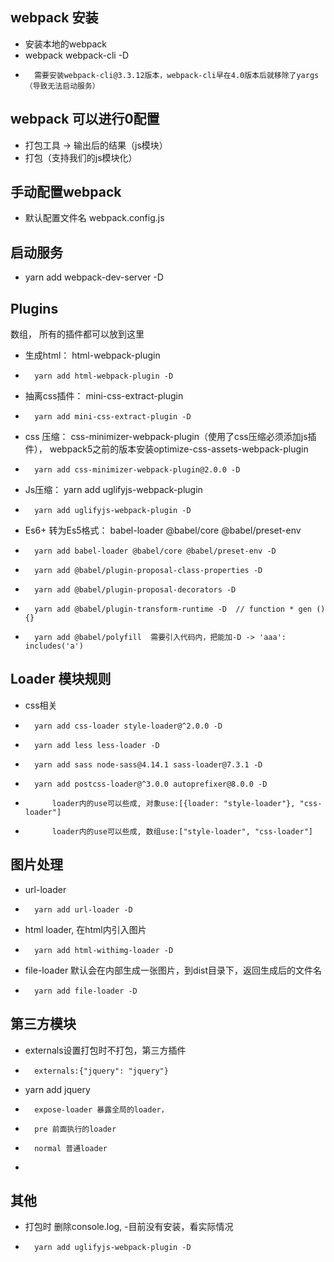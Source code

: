 ## webpack 安装
-   安装本地的webpack
-   webpack webpack-cli -D
-       需要安装webpack-cli@3.3.12版本，webpack-cli早在4.0版本后就移除了yargs（导致无法启动服务）

## webpack 可以进行0配置
-   打包工具 -> 输出后的结果（js模块）
-   打包（支持我们的js模块化）

## 手动配置webpack
-   默认配置文件名 webpack.config.js

##  启动服务
-   yarn add webpack-dev-server -D

## Plugins
数组， 所有的插件都可以放到这里
-   生成html： html-webpack-plugin
-       yarn add html-webpack-plugin -D
-   抽离css插件： mini-css-extract-plugin
-       yarn add mini-css-extract-plugin -D
-   css 压缩： css-minimizer-webpack-plugin（使用了css压缩必须添加js插件）， webpack5之前的版本安装optimize-css-assets-webpack-plugin
-       yarn add css-minimizer-webpack-plugin@2.0.0 -D
-   Js压缩： yarn add uglifyjs-webpack-plugin
-       yarn add uglifyjs-webpack-plugin -D
-   Es6+ 转为Es5格式： babel-loader @babel/core @babel/preset-env
-       yarn add babel-loader @babel/core @babel/preset-env -D
-       yarn add @babel/plugin-proposal-class-properties -D
-       yarn add @babel/plugin-proposal-decorators -D
-       yarn add @babel/plugin-transform-runtime -D  // function * gen () {}
-       yarn add @babel/polyfill  需要引入代码内，把能加-D -> 'aaa': includes('a')

## Loader 模块规则
-   css相关
-       yarn add css-loader style-loader@^2.0.0 -D
-       yarn add less less-loader -D
-       yarn add sass node-sass@4.14.1 sass-loader@7.3.1 -D
-       yarn add postcss-loader@^3.0.0 autoprefixer@8.0.0 -D
-           loader内的use可以些成, 对象use:[{loader: "style-loader"}, "css-loader"]
-           loader内的use可以些成, 数组use:["style-loader", "css-loader"] 

## 图片处理 
-   url-loader
-       yarn add url-loader -D
-   html loader, 在html内引入图片
-       yarn add html-withimg-loader -D
-   file-loader 默认会在内部生成一张图片，到dist目录下，返回生成后的文件名
-       yarn add file-loader -D

## 第三方模块
-   externals设置打包时不打包，第三方插件
-       externals:{"jquery": "jquery"}
-   yarn add jquery
-       expose-loader 暴露全局的loader， 
-       pre 前面执行的loader
-       normal 普通loader
-       

## 其他
-   打包时 删除console.log,  -目前没有安装，看实际情况
-       yarn add uglifyjs-webpack-plugin -D
